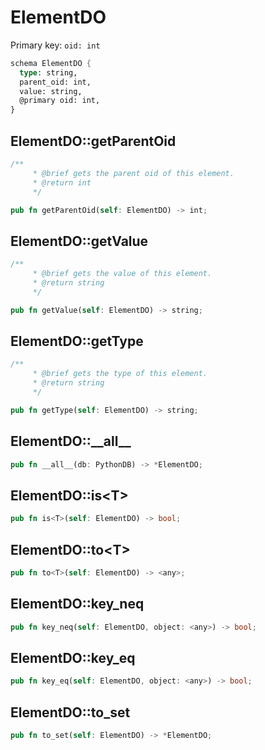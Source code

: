 # ElementDO

Primary key: `oid: int`

```rust
schema ElementDO {
  type: string,
  parent_oid: int,
  value: string,
  @primary oid: int,
}
```
## ElementDO::getParentOid

```rust
/**
     * @brief gets the parent oid of this element.
     * @return int
     */
```
```rust
pub fn getParentOid(self: ElementDO) -> int;
```
## ElementDO::getValue

```rust
/**
     * @brief gets the value of this element.
     * @return string
     */
```
```rust
pub fn getValue(self: ElementDO) -> string;
```
## ElementDO::getType

```rust
/**
     * @brief gets the type of this element.
     * @return string
     */
```
```rust
pub fn getType(self: ElementDO) -> string;
```
## ElementDO::\_\_all\_\_

```rust
pub fn __all__(db: PythonDB) -> *ElementDO;
```
## ElementDO::is\<T\>

```rust
pub fn is<T>(self: ElementDO) -> bool;
```
## ElementDO::to\<T\>

```rust
pub fn to<T>(self: ElementDO) -> <any>;
```
## ElementDO::key\_neq

```rust
pub fn key_neq(self: ElementDO, object: <any>) -> bool;
```
## ElementDO::key\_eq

```rust
pub fn key_eq(self: ElementDO, object: <any>) -> bool;
```
## ElementDO::to\_set

```rust
pub fn to_set(self: ElementDO) -> *ElementDO;
```
